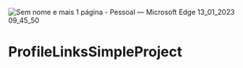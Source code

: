 ![Sem nome e mais 1 página - Pessoal — Microsoft​ Edge 13_01_2023 09_45_50](https://user-images.githubusercontent.com/76013172/212466682-62262374-8230-4e84-8281-b3c46e8bf2db.png)

# ProfileLinksSimpleProject
